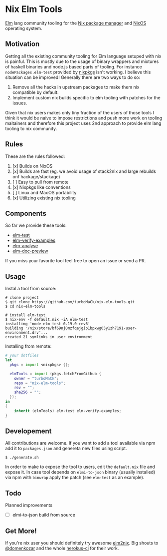# Nix Elm Tools

[Elm](https://elm-lang.org/) lang community tooling
for the [Nix package manager](https://nixos.org/nix/) and [NixOS](http://nixos.org)
operating system.

## Motivation

Getting all the existing community tooling for Elm language setuped with nix is painful.
This is mostly due to the usage of binary wrappers and mixtures of
haskell binaries and node.js based parts of tooling. For instance `nodePackages.elm-test`
provided by [nixpkgs](https://github.com/NixOS/nixpkgs)
isn't working. I believe this situation can be improved!
Generally there are two ways to do so:

1. Remove all the hacks in upstream packages to make them nix compatible by default.
2. Implement custom nix builds specific to elm tooling with patches for the issues.

Given that nix users makes only tiny fraction of the users of those tools I think
it would be naive to impose restrictions and push more work on tooling maitainers
and therefore this project uses 2nd approach to provide elm lang tooling to nix community.

## Rules

These are the rules followed:

1. [x] Builds on NixOS
2. [x] Builds are fast (eg. we avoid usage of stack2nix and large rebuilds onf hackage/stackage)
3. [ ] Easy to pull from remote
4. [x] Nixpkgs like conventions
5. [ ] Linux and MacOS portability
6. [x] Utilizing existing nix tooling

## Components

So far we provide these tools:

- [elm-test](https://github.com/rtfeldman/node-test-runner)
- [elm-verify-examples](https://github.com/stoeffel/elm-verify-examples)
- [elm-analyse](https://github.com/stil4m/elm-analyse)
- [elm-doc-preview](https://github.com/dmy/elm-doc-preview)

If you miss your favorite tool feel free to open an issue or send a PR.

## Usage

Instal a tool from source:

```shell
# clone project
$ git clone https://github.com/turboMaCk/nix-elm-tools.git
$ cd nix-elm-tools

# install elm-test
$ nix-env -f default.nix -iA elm-test
installing 'node-elm-test-0.19.0-rev6'
building '/nix/store/bf69nj0mzfqajgip1bpxwg05y1zh7191-user-environment.drv'...
created 21 symlinks in user environment
```

Installing from remote:

```nix
# your dotfiles
let
  pkgs = import <nixpkgs> {};

  elmTools = import (pkgs.fetchFromGithub {
    owner = "turboMaCk";
    repo = "nix-elm-tools";
    rev = "";
    sha256 = "";
  });
in
{
    inherit (elmTools) elm-test elm-verify-examples;
}
```

## Developement

All contributions are welcome. If you want to add a tool available via npm
add it to `packages.json` and genereta new files using script.

```
$ ./generate.sh
```

In order to make to expose the tool to users,
edit the `default.nix` file and expose it.
In case tool depends on `elmi-to-json` binary (usually installed)
via npm with `binwrap` apply the patch (see `elm-test` as an example).

## Todo

Planned improvements

- [ ] elmi-to-json build from source

## Get More!

If you're nix user you should definitely try awesome [elm2nix](https://github.com/hercules-ci/elm2nix).
Big shouts to [@domenkozar](https://github.com/hercules-ci/elm2nix/commits?author=domenkozar)
and the whole [herokus-ci](https://hercules-ci.com/) for their work.
